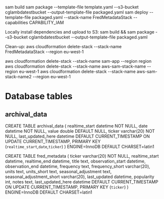 sam build
sam package --template-file template.yaml --s3-bucket cglambdatestbucket --output-template-file packaged.yaml
sam deploy --template-file packaged.yaml --stack-name FredMetadataStack --capabilities CAPABILITY_IAM

Locally install dependencies and upload to S3:
sam build && sam package --s3-bucket cglambdatestbucket --output-template-file packaged.yaml



Clean-up:
aws cloudformation delete-stack --stack-name FredMetadataStack --region eu-west-1

aws cloudformation delete-stack --stack-name sam-app --region region
aws cloudformation delete-stack --stack-name aws-sam-stack-name --region eu-west-1
aws cloudformation delete-stack --stack-name aws-sam-stack-name2 --region eu-west-1

# Database tables

## archival_data

CREATE TABLE archival_data (
  realtime_start datetime NOT NULL,
  date datetime NOT NULL,
  value double DEFAULT NULL,
  ticker varchar(20) NOT NULL,
  last_updated_here datetime DEFAULT CURRENT_TIMESTAMP ON UPDATE CURRENT_TIMESTAMP,
  PRIMARY KEY (`realtime_start`,`date`,`ticker`)
) ENGINE=InnoDB DEFAULT CHARSET=latin1


CREATE TABLE fred_metadata (
  ticker varchar(20) NOT NULL,
  realtime_start datetime,
  realtime_end datetime,
  title text,
  observation_start datetime,
  observation_end datetime,
  frequency text,
  frequency_short varchar(20),
  units text,
  units_short text,
  seasonal_adjustment text,
  seasonal_adjustment_short varchar(20),
  last_updated datetime,
  popularity int,
  notes text,
  last_updated_here datetime DEFAULT CURRENT_TIMESTAMP ON UPDATE CURRENT_TIMESTAMP,
  PRIMARY KEY (`ticker`)
) ENGINE=InnoDB DEFAULT CHARSET=latin1
